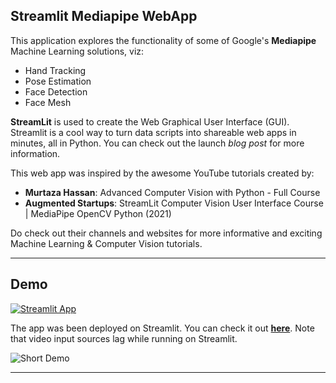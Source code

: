 ## Streamlit Mediapipe WebApp

This application explores the functionality of some of Google's <a href="https://google.github.io/mediapipe/" style="text-decoration: none;">**Mediapipe**</a> Machine Learning solutions, viz:

  - Hand Tracking
  - Pose Estimation
  - Face Detection 
  - Face Mesh
    
<a href="https://streamlit.io/" style="text-decoration: none;">**StreamLit**</a> is used to create the Web Graphical User Interface (GUI). Streamlit is a cool way to turn data scripts into shareable web apps in minutes, all in Python. You can check out the launch <a href="https://towardsdatascience.com/coding-ml-tools-like-you-code-ml-models-ddba3357eace" style="text-decoration: none;">*blog post*</a> for more information.

This web app was inspired by the awesome YouTube tutorials created by:

- **Murtaza Hassan**: <a href="https://www.youtube.com/watch?v=01sAkU_NvOY" style="text-decoration: none;">Advanced Computer Vision with Python - Full Course</a>
- **Augmented Startups**: <a href="https://www.youtube.com/watch?v=wyWmWaXapmI" style="text-decoration: none;">StreamLit Computer Vision User Interface Course | MediaPipe OpenCV Python (2021)</a>

Do check out their channels and websites for more informative and exciting Machine Learning & Computer Vision tutorials.

---


## Demo

[![Streamlit App](https://static.streamlit.io/badges/streamlit_badge_black_white.svg)](https://share.streamlit.io/outsiders17711/streamlit-mediapipe-webapp/main/streamlitMediapipe.py)


The app was been deployed on Streamlit. You can check it out **[here](https://share.streamlit.io/outsiders17711/streamlit-mediapipe-webapp/main/streamlitMediapipe.py)**. Note that video input sources lag while running on Streamlit.

![Short Demo](https://github.com/Outsiders17711/streamlit-Mediapipe-WebApp/blob/main/demo/streamlitMediapipe.gif?raw=true)

<hr>
